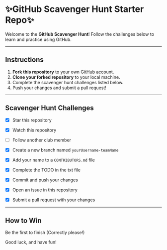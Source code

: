 #  ✨GitHub Scavenger Hunt Starter Repo✨

Welcome to the **GitHub Scavenger Hunt**! Follow the challenges below to learn and practice using GitHub. 

---

## Instructions
1. **Fork this repository** to your own GitHub account.
2. **Clone your forked repository** to your local machine.
3. Complete the scavenger hunt challenges listed below.
4. Push your changes and submit a pull request!

---

## Scavenger Hunt Challenges

- [x] Star this repository 
- [x] Watch this repository 
- [ ] Follow another club member 

- [x] Create a new branch named `yourUsername-teamName`
- [x] Add your name to a `CONTRIBUTORS.md` file
- [x] Complete the TODO in the txt file
- [x] Commit and push your changes 

- [x] Open an issue in this repository 
- [x] Submit a pull request with your changes


---

## How to Win
Be the first to finish (Correctly please!)

Good luck, and have fun!
